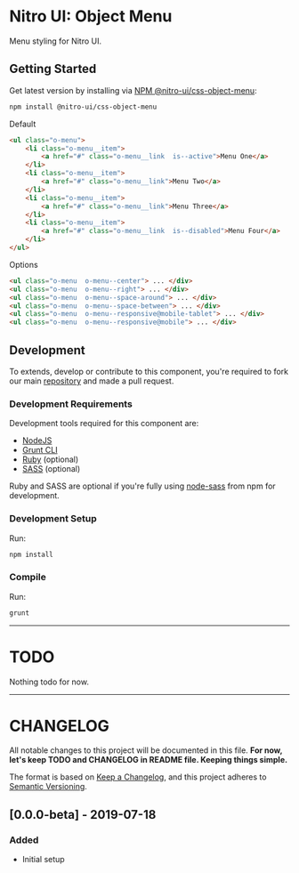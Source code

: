 # Nitro UI: Object Menu

Menu styling for Nitro UI.

## Getting Started

Get latest version by installing via [NPM @nitro-ui/css-object-menu](https://www.npmjs.com/package/@nitro-ui/css-object-menu):

```sh
npm install @nitro-ui/css-object-menu
```

Default

```html
<ul class="o-menu">
    <li class="o-menu__item">
        <a href="#" class="o-menu__link  is--active">Menu One</a>
    </li>
    <li class="o-menu__item">
        <a href="#" class="o-menu__link">Menu Two</a>
    </li>
    <li class="o-menu__item">
        <a href="#" class="o-menu__link">Menu Three</a>
    </li>
    <li class="o-menu__item">
        <a href="#" class="o-menu__link  is--disabled">Menu Four</a>
    </li>
</ul>
```

Options

```html
<ul class="o-menu  o-menu--center"> ... </div>
<ul class="o-menu  o-menu--right"> ... </div>
<ul class="o-menu  o-menu--space-around"> ... </div>
<ul class="o-menu  o-menu--space-between"> ... </div>
<ul class="o-menu  o-menu--responsive@mobile-tablet"> ... </div>
<ul class="o-menu  o-menu--responsive@mobile"> ... </div>
```

## Development

To extends, develop or contribute to this component, you're required to fork our main [repository](https://github.com/icarasia-engineering/nitro-ui) and made a pull request.

### Development Requirements

Development tools required for this component are:

- [NodeJS](https://nodejs.org/en/)
- [Grunt CLI](https://gruntjs.com)
- [Ruby](https://www.ruby-lang.org/en/) (optional)
- [SASS](https://sass-lang.com) (optional)

Ruby and SASS are optional if you're fully using [node-sass](https://github.com/sass/node-sass) from npm for development.

### Development Setup

Run:

```sh
npm install
```

### Compile

Run:

```sh
grunt
```
---

# TODO

Nothing todo for now.

---

# CHANGELOG

All notable changes to this project will be documented in this file. **For now, let's keep TODO and CHANGELOG in README file. Keeping things simple.**

The format is based on [Keep a Changelog](https://keepachangelog.com/en/1.0.0/),
and this project adheres to [Semantic Versioning](https://semver.org/spec/v2.0.0.html).

## [0.0.0-beta] - 2019-07-18
### Added
- Initial setup
